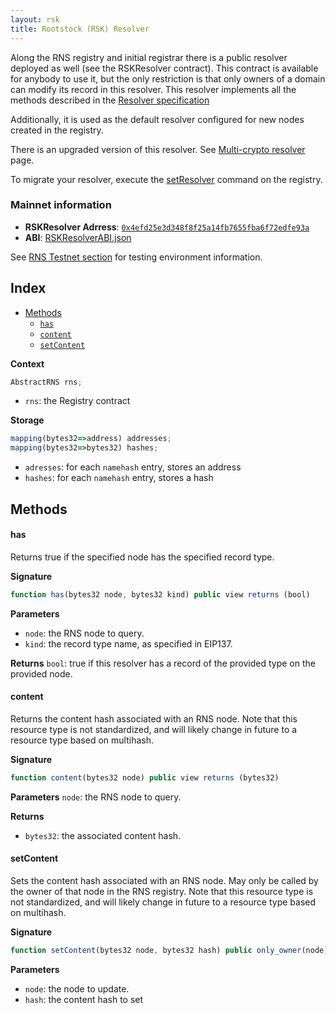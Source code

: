 ```yaml
---
layout: rsk
title: Rootstock (RSK) Resolver
---
```


Along the RNS registry and initial registrar there is a public resolver deployed as well (see the RSKResolver contract). This contract is available for anybody to use it, but the only restriction is that only owners of a domain can modify its record in this resolver. This resolver implements all the methods described in the [Resolver specification](/rif/rns/architecture/Resolver)

Additionally, it is used as the default resolver configured for new nodes created in the registry.

<div class="alert alert-warning">
<p>There is an upgraded version of this resolver. See <a href="/rif/rns/architecture/MultiCryptoResolver">Multi-crypto resolver</a> page.</p>
<p>To migrate your resolver, execute the <a href="/rif/rns/architecture/registry/#setresolver">setResolver</a> command on the registry.</p>
</div>


### Mainnet information

- **RSKResolver Adrress**: [`0x4efd25e3d348f8f25a14fb7655fba6f72edfe93a`](http://explorer.rsk.co/address/0x4efd25e3d348f8f25a14fb7655fba6f72edfe93a)
- **ABI**: [RSKResolverABI.json](/rif/rns/architecture/RSKResolverABI.json)

See [RNS Testnet section](/rif/rns/testnet) for testing environment information.

## Index

- [Methods](#methods)
    - [`has`](#has)
    - [`content`](#content)
    - [`setContent`](#setcontent)

**Context**
```js
AbstractRNS rns;
```

- `rns`: the Registry contract

**Storage**
```js
mapping(bytes32=>address) addresses;
mapping(bytes32=>bytes32) hashes;
```

- `adresses`: for each `namehash` entry, stores an address
- `hashes`: for each `namehash` entry, stores a hash

## Methods

#### has

Returns true if the specified node has the specified record type.

**Signature**
```js
function has(bytes32 node, bytes32 kind) public view returns (bool)
```

**Parameters**
- `node`: the RNS node to query.
- `kind`: the record type name, as specified in EIP137.

**Returns**
`bool`: true if this resolver has a record of the provided type on the provided node.

#### content
Returns the content hash associated with an RNS node. Note that this resource type is not standardized, and will likely change in future to a resource type based on multihash.

**Signature**
```js
function content(bytes32 node) public view returns (bytes32)
```

**Parameters**
`node`: the RNS node to query.

**Returns**
- `bytes32`: the associated content hash.

#### setContent
Sets the content hash associated with an RNS node. May only be called by the owner of that node in the RNS registry. Note that this resource type is not standardized, and will likely change in future to a resource type based on multihash.

**Signature**
```js
function setContent(bytes32 node, bytes32 hash) public only_owner(node)
```

**Parameters**
- `node`: the node to update.
- `hash`: the content hash to set
